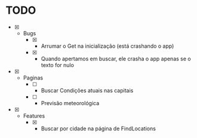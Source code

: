 # TODO

- [X] - Bugs
	- [X] - Arrumar o Get na inicialização (está crashando o app)
	- [X] - Quando apertamos em buscar, ele crasha o app apenas se o texto for nulo

- [X] - Paginas
	- [ ] - Buscar Condições atuais nas capitais
	- [ ] - Previsão meteorológica

- [X] - Features
	- [X] - Buscar por cidade na página de FindLocations
